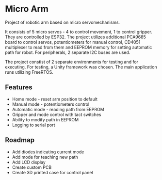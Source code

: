 
# Micro Arm
Project of robotic arm based on micro servomechanisms. 

It consists of 5 micro servos - 4 to control movement, 1 to control gripper. They are controlled by ESP32. The project utilizes additional PCA9685 board to control servos, potentiometers for manual control, CD4051 multiplexer to read from them and EEPROM memory for setting automatic path for robot. For peripherals, 2 separate I2C buses are used.

The project constist of 2 separate environments for testing and for executing. For testing, a Unity framework was chosen. The main application runs utilizing FreeRTOS.

## Features

- Home mode - reset arm position to default
- Manual mode - potentiometers control
- Automatic mode - reading path from EEPROM
- Gripper and mode control with tact switches
- Ability to modify path in EEPROM
- Logging to serial port


## Roadmap

- Add diodes indicating current mode
- Add mode for teaching new path
- Add LCD display
- Create custom PCB
- Create 3D printed case for control panel

